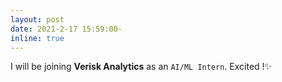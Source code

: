 ```yaml
---
layout: post
date: 2021-2-17 15:59:00-
inline: true
---
```


I will be joining <b>Verisk Analytics</b> as an `AI/ML Intern`. Excited !:sparkles: